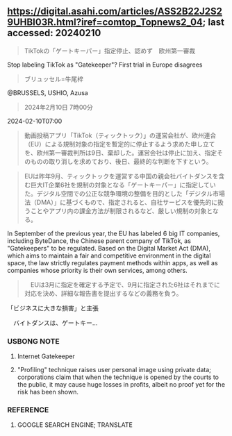 ## https://digital.asahi.com/articles/ASS2B22J2S29UHBI03R.html?iref=comtop_Topnews2_04; last accessed: 20240210

> TikTokの「ゲートキーパー」指定停止、認めず　欧州第一審裁

Stop labeling TikTok as "Gatekeeper"? First trial in Europe disagrees

> ブリュッセル=牛尾梓

@BRUSSELS, USHIO, Azusa

> 2024年2月10日 7時00分

2024-02-10T07:00

> 動画投稿アプリ「TikTok（ティックトック）」の運営会社が、欧州連合（EU）による規制対象の指定を暫定的に停止するよう求めた申し立てを、欧州第一審裁判所は9日、棄却した。運営会社は停止に加え、指定そのものの取り消しを求めており、後日、最終的な判断を下すという。

> EUは昨年9月、ティックトックを運営する中国の親会社バイトダンスを含む巨大IT企業6社を規制の対象となる「ゲートキーパー」に指定していた。デジタル空間での公正な競争環境の整備を目的とした「デジタル市場法（DMA）」に基づくもので、指定されると、自社サービスを優先的に扱うことやアプリ内の課金方法が制限されるなど、厳しい規制の対象となる。

In September of the previous year, the EU has labeled 6 big IT companies, including ByteDance, the Chinese parent company of TikTok, as "Gatekeepers" to be regulated. Based on the Digital Market Act (DMA), which aims to maintain a fair and competitive environment in the digital space, the law strictly regulates payment methods within apps, as well as companies whose priority is their own services, among others.

>　EUは3月に指定を確定する予定で、9月に指定された6社はそれまでに対応を決め、詳細な報告書を提出するなどの義務を負う。

「ビジネスに大きな損害」と主張

　バイトダンスは、ゲートキー…


### USBONG NOTE

1) Internet Gatekeeper

2) "Profiling" technique raises user personal image using private data; corporations claim that when the technique is opened by the courts to the public, it may cause huge losses in profits, albeit no proof yet for the risk has been shown.

### REFERENCE

1) GOOGLE SEARCH ENGINE; TRANSLATE